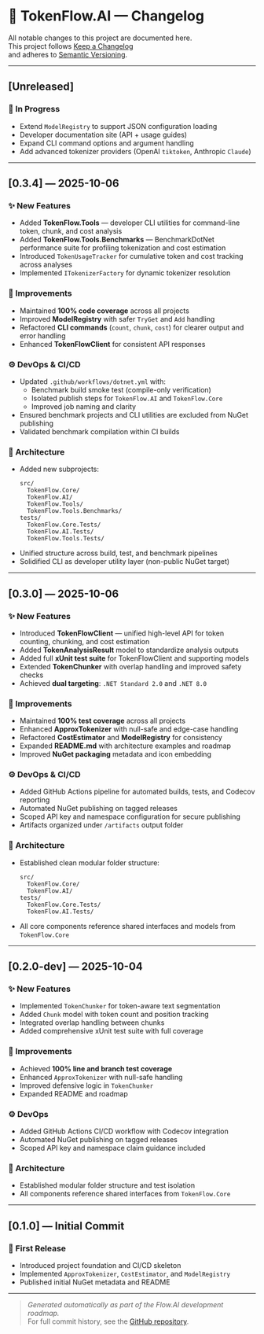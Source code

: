 # 📜 TokenFlow.AI — Changelog

All notable changes to this project are documented here.  
This project follows [Keep a Changelog](https://keepachangelog.com/en/1.0.0/)  
and adheres to [Semantic Versioning](https://semver.org/).

---

## [Unreleased]
### 🚧 In Progress
- Extend `ModelRegistry` to support JSON configuration loading
- Developer documentation site (API + usage guides)
- Expand CLI command options and argument handling
- Add advanced tokenizer providers (OpenAI `tiktoken`, Anthropic `Claude`)

---

## [0.3.4] — 2025-10-06
### ✨ New Features
- Added **TokenFlow.Tools** — developer CLI utilities for command-line token, chunk, and cost analysis  
- Added **TokenFlow.Tools.Benchmarks** — BenchmarkDotNet performance suite for profiling tokenization and cost estimation  
- Introduced `TokenUsageTracker` for cumulative token and cost tracking across analyses  
- Implemented `ITokenizerFactory` for dynamic tokenizer resolution  

### 🧹 Improvements
- Maintained **100% code coverage** across all projects  
- Improved **ModelRegistry** with safer `TryGet` and `Add` handling  
- Refactored **CLI commands** (`count`, `chunk`, `cost`) for clearer output and error handling  
- Enhanced **TokenFlowClient** for consistent API responses  

### ⚙️ DevOps & CI/CD
- Updated `.github/workflows/dotnet.yml` with:
  - Benchmark build smoke test (compile-only verification)
  - Isolated publish steps for `TokenFlow.AI` and `TokenFlow.Core`
  - Improved job naming and clarity
- Ensured benchmark projects and CLI utilities are excluded from NuGet publishing  
- Validated benchmark compilation within CI builds  

### 🧱 Architecture
- Added new subprojects:  
  ```
  src/
    TokenFlow.Core/
    TokenFlow.AI/
    TokenFlow.Tools/
    TokenFlow.Tools.Benchmarks/
  tests/
    TokenFlow.Core.Tests/
    TokenFlow.AI.Tests/
    TokenFlow.Tools.Tests/
  ```
- Unified structure across build, test, and benchmark pipelines  
- Solidified CLI as developer utility layer (non-public NuGet target)

---

## [0.3.0] — 2025-10-06
### ✨ New Features
- Introduced **TokenFlowClient** — unified high-level API for token counting, chunking, and cost estimation
- Added **TokenAnalysisResult** model to standardize analysis outputs
- Added full **xUnit test suite** for TokenFlowClient and supporting models
- Extended **TokenChunker** with overlap handling and improved safety checks
- Achieved **dual targeting**: `.NET Standard 2.0` and `.NET 8.0`

### 🧹 Improvements
- Maintained **100% test coverage** across all projects
- Enhanced **ApproxTokenizer** with null-safe and edge-case handling
- Refactored **CostEstimator** and **ModelRegistry** for consistency
- Expanded **README.md** with architecture examples and roadmap
- Improved **NuGet packaging** metadata and icon embedding

### ⚙️ DevOps & CI/CD
- Added GitHub Actions pipeline for automated builds, tests, and Codecov reporting
- Automated NuGet publishing on tagged releases
- Scoped API key and namespace configuration for secure publishing
- Artifacts organized under `/artifacts` output folder

### 🧱 Architecture
- Established clean modular folder structure:
  ```
  src/
    TokenFlow.Core/
    TokenFlow.AI/
  tests/
    TokenFlow.Core.Tests/
    TokenFlow.AI.Tests/
  ```
- All core components reference shared interfaces and models from `TokenFlow.Core`

---

## [0.2.0-dev] — 2025-10-04
### ✨ New Features
- Implemented `TokenChunker` for token-aware text segmentation
- Added `Chunk` model with token count and position tracking
- Integrated overlap handling between chunks
- Added comprehensive xUnit test suite with full coverage

### 🧹 Improvements
- Achieved **100% line and branch test coverage**
- Enhanced `ApproxTokenizer` with null-safe handling
- Improved defensive logic in `TokenChunker`
- Expanded README and roadmap

### ⚙️ DevOps
- Added GitHub Actions CI/CD workflow with Codecov integration
- Automated NuGet publishing on tagged releases
- Scoped API key and namespace claim guidance included

### 🧱 Architecture
- Established modular folder structure and test isolation
- All components reference shared interfaces from `TokenFlow.Core`

---

## [0.1.0] — Initial Commit
### 🎉 First Release
- Introduced project foundation and CI/CD skeleton
- Implemented `ApproxTokenizer`, `CostEstimator`, and `ModelRegistry`
- Published initial NuGet metadata and README

---

> _Generated automatically as part of the Flow.AI development roadmap._  
> For full commit history, see the [GitHub repository](https://github.com/AndrewClements84/TokenFlow.AI/commits/master).
